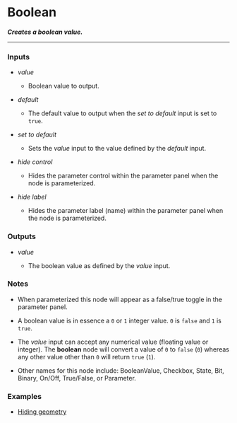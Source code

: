 # Boolean

**_Creates a boolean value._**

---


### Inputs

* _value_

  * Boolean value to output.

* _default_

  * The default value to output when the _set to default_ input is set to `true`.

* _set to default_

  * Sets the _value_ input to the value defined by the _default_ input.

* _hide control_

  * Hides the parameter control within the parameter panel when the node is parameterized.

* _hide label_

  * Hides the parameter label (name) within the parameter panel when the node is parameterized.


### Outputs

* _value_

  * The boolean value as defined by the _value_ input.


### Notes

* When parameterized this node will appear as a false/true toggle in the parameter panel.

* A boolean value is in essence a `0` or `1` integer value. `0` is `false` and `1` is `true`.

* The _value_ input can accept any numerical value (floating value or integer). The **boolean** node will convert a value of `0` to `false` (`0`) whereas any other value other than `0` will return `true` (`1`).

* Other names for this node include: BooleanValue, Checkbox, State, Bit, Binary, On/Off, True/False, or Parameter.


### Examples



* <a href="https://creator.trimble.com/graph?assetURI=whp:89687422-0229-4242-99ba-05c8ab7bba7b&version=latest" target="_blank">Hiding geometry</a>
